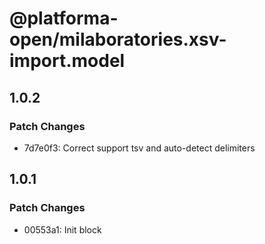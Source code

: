 # @platforma-open/milaboratories.xsv-import.model

## 1.0.2

### Patch Changes

- 7d7e0f3: Correct support tsv and auto-detect delimiters

## 1.0.1

### Patch Changes

- 00553a1: Init block
